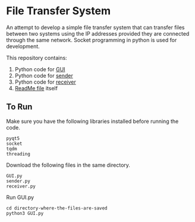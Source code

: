 # File Transfer System

An attempt to develop a simple file transfer system that can transfer files between two systems using the IP addresses provided they are connected through the same network. Socket programming in python is used for development.

This repository contains:

1. Python code for [GUI](GUI.py)
2. Python code for [sender](sender.py)
3. Python code for [receiver](receiver.py)
4. [ReadMe file](README.md) itself


## To Run

Make sure you have the following libraries installed before running the code.
```
pyqt5
socket
tqdm
threading
```

Download the following files in the same directory.
```
GUI.py
sender.py
receiver.py
```

Run GUI.py
```
cd directory-where-the-files-are-saved
python3 GUI.py
```